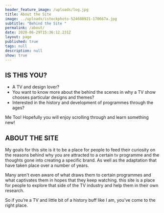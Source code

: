 ```yaml
---
header_feature_image: /uploads/log.jpg
title: About the Site
image: ../uploads/istockphoto-524688921-170667a.jpg
subtitle: "Behind the Site "
permalink: /about/
date: 2020-06-29T15:36:12.231Z
layout: page
published: true
tags: null
description: null
show: true
---
```

## **IS THIS YOU?**

* A TV and design lover?
* You want to know more about the behind the scenes in why a TV show chooses particular designs and themes?
* Interested in the history and development of programmes through the ages?

Me Too! Hopefully you will enjoy scrolling through and learn something new!

## **ABOUT THE SITE**

My goals for this site is it to be a place for people to feed their curiosity on the reasons behind why you are attracted to a certain tv programme and the thoughts gone into creating a specific brand. As well as the adaptation that have taken place over a number of years. 

Many aren't even aware of what draws them to certain programmes and what captivates them in hopes that they keep watching. this site is a place for people to explore that side of the TV industry and help them in their own research.

So if you’re a TV and little bit of a history buff like I am, you’ve come to the right place.